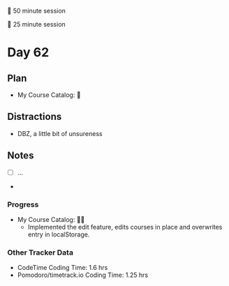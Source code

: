 🍒 50 minute session

🍅 25 minute session

# Day 62

## Plan

-   My Course Catalog: 🍒

## Distractions

-   DBZ, a little bit of unsureness

## Notes

-   [ ] ...

-

### Progress

-   My Course Catalog: 🍒🍅
    -   Implemented the edit feature, edits courses in place and overwrites entry in localStorage.

### Other Tracker Data

-   CodeTime Coding Time: 1.6 hrs
-   Pomodoro/timetrack.io Coding Time: 1.25 hrs
